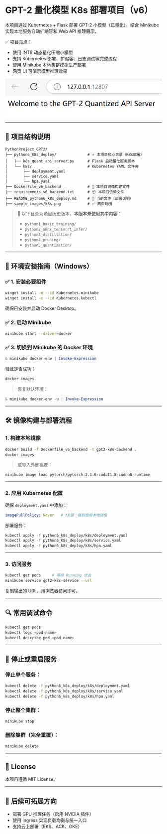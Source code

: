 # GPT-2 量化模型 K8s 部署项目（v6）

本项目通过 Kubernetes + Flask 部署 GPT-2 小模型（已量化），结合 Minikube 实现本地服务自动扩缩容和 Web API 推理展示。

✅ 项目亮点：
- 使用 INT8 动态量化压缩小模型
- 支持 Kubernetes 部署、扩缩容、日志调试等完整流程
- 使用 Minikube 本地集群模拟生产部署
- 网页 UI 可演示模型推理效果

<p align="center">
  <img src="sample_images/k8s.png" width="600" alt="K8s 演示页面">
</p>

---

## 📂 项目结构说明

```plaintext
PythonProject_GPT2/
├── python6_k8s_deploy/              # ⭐ 本项目核心目录（K8s部署）
│   ├── k8s_quant_api_server.py      # Flask 启动量化服务脚本
│   └── k8s/                         # Kubernetes YAML 文件夹
│       ├── deployment.yaml
│       ├── service.yaml
│       └── hpa.yaml
├── Dockerfile_v6_backend            # 🚀 本项目镜像构建文件
├── requirements_v6_backend.txt      # 📦 本项目依赖文件
├── README_python6_k8s_deploy.md     # 📄 当前文件（部署说明）
├── sample_images/k8s.png            # ✅ 网页截图
```

> 📌 以下目录为项目历史版本，**本版本未使用其中内容**：
> - `python1_basic_training/`
> - `python2_onnx_tensorrt_infer/`
> - `python3_distillation/`
> - `python4_pruning/`
> - `python5_quantization/`

---

## 🧰 环境安装指南（Windows）

### ✅ 1. 安装必要组件

```bash
winget install -e --id Kubernetes.minikube
winget install -e --id Kubernetes.kubectl
```

确保已安装并启动 Docker Desktop。

### ✅ 2. 启动 Minikube

```bash
minikube start --driver=docker
```

### ✅ 3. 切换到 Minikube 的 Docker 环境

```powershell
& minikube docker-env | Invoke-Expression
```

验证是否成功：

```bash
docker images
```

> 恢复默认环境：

```powershell
& minikube docker-env -u | Invoke-Expression
```

---

## 🛠️ 镜像构建与部署流程

### 1. 构建本地镜像

```bash
docker build -f Dockerfile_v6_backend -t gpt2-k8s-backend .
docker images
```

> 或导入外部镜像：

```bash
minikube image load pytorch/pytorch:2.1.0-cuda11.8-cudnn8-runtime
```

---

### 2. 应用 Kubernetes 配置

确保 `deployment.yaml` 中添加：

```yaml
imagePullPolicy: Never   # ❗关键：强制使用本地镜像
```

部署服务：

```bash
kubectl apply -f python6_k8s_deploy/k8s/deployment.yaml
kubectl apply -f python6_k8s_deploy/k8s/service.yaml
kubectl apply -f python6_k8s_deploy/k8s/hpa.yaml
```

---

### 3. 访问服务

```bash
kubectl get pods     # 等待 Running 状态
minikube service gpt2-k8s-service --url
```

复制输出的 URL，用浏览器访问即可。

---

## 🔍 常用调试命令

```bash
kubectl get pods
kubectl logs <pod-name>
kubectl describe pod <pod-name>
```

---

## 🛑 停止或重启服务

### 停止单个服务：

```bash
kubectl delete -f python6_k8s_deploy/k8s/deployment.yaml
kubectl delete -f python6_k8s_deploy/k8s/service.yaml
kubectl delete -f python6_k8s_deploy/k8s/hpa.yaml
```

### 停止整个集群：

```bash
minikube stop
```

### 删除集群（完全重置）：

```bash
minikube delete
```

---

## 📜 License

本项目遵循 MIT License。

---

## 🔮 后续可拓展方向

- 部署 GPU 推理任务（启用 NVIDIA 插件）
- 使用 Ingress 实现负载均衡与统一入口
- 支持云上部署（EKS、ACK、GKE）
